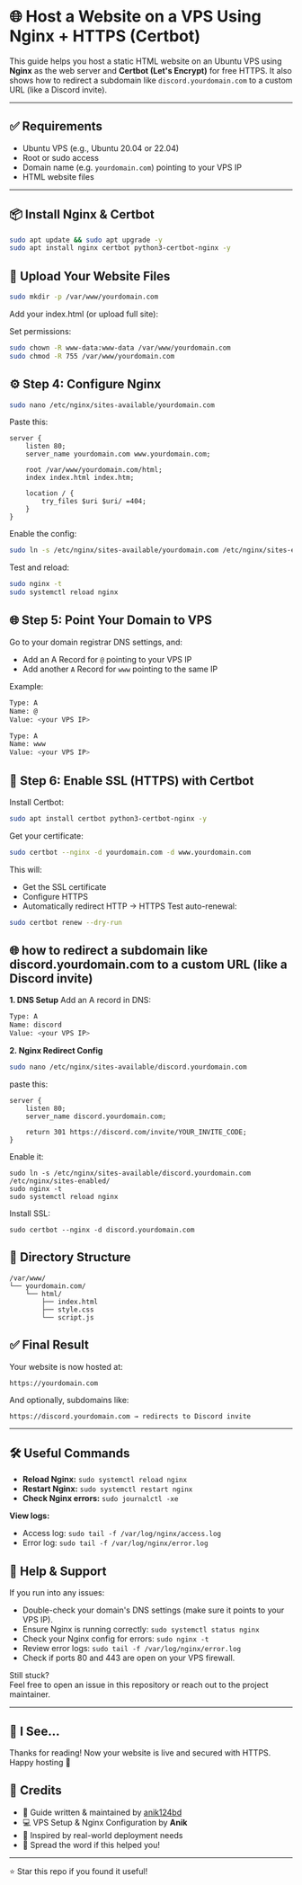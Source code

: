 # 🌐 Host a Website on a VPS Using Nginx + HTTPS (Certbot)

This guide helps you host a static HTML website on an Ubuntu VPS using **Nginx** as the web server and **Certbot (Let's Encrypt)** for free HTTPS. It also shows how to redirect a subdomain like `discord.yourdomain.com` to a custom URL (like a Discord invite).

---

## ✅ Requirements

- Ubuntu VPS (e.g., Ubuntu 20.04 or 22.04)
- Root or sudo access
- Domain name (e.g. `yourdomain.com`) pointing to your VPS IP
- HTML website files

---

## 📦 Install Nginx & Certbot

```bash
sudo apt update && sudo apt upgrade -y
sudo apt install nginx certbot python3-certbot-nginx -y
```

## 📁 Upload Your Website Files
```bash
sudo mkdir -p /var/www/yourdomain.com
```
Add your index.html (or upload full site):

Set permissions:
```bash
sudo chown -R www-data:www-data /var/www/yourdomain.com
sudo chmod -R 755 /var/www/yourdomain.com
```

## ⚙️ Step 4: Configure Nginx
```bash
sudo nano /etc/nginx/sites-available/yourdomain.com
```
Paste this:
```code
server {
    listen 80;
    server_name yourdomain.com www.yourdomain.com;

    root /var/www/yourdomain.com/html;
    index index.html index.htm;

    location / {
        try_files $uri $uri/ =404;
    }
}
```
Enable the config:
```bash
sudo ln -s /etc/nginx/sites-available/yourdomain.com /etc/nginx/sites-enabled/
```
Test and reload:
```bash
sudo nginx -t
sudo systemctl reload nginx
```

## 🌐 Step 5: Point Your Domain to VPS
Go to your domain registrar DNS settings, and:
- Add an A Record for `@` pointing to your VPS IP
- Add another `A` Record for `www` pointing to the same IP

Example:
```bash
Type: A
Name: @
Value: <your VPS IP>

Type: A
Name: www
Value: <your VPS IP>
```

## 🔐 Step 6: Enable SSL (HTTPS) with Certbot
Install Certbot:
```bash
sudo apt install certbot python3-certbot-nginx -y
```
Get your certificate:
```bash
sudo certbot --nginx -d yourdomain.com -d www.yourdomain.com
```
This will:
- Get the SSL certificate
- Configure HTTPS
- Automatically redirect HTTP → HTTPS
Test auto-renewal:
```bash
sudo certbot renew --dry-run
```






## 🌐 how to redirect a subdomain like discord.yourdomain.com to a custom URL (like a Discord invite)

**1. DNS Setup**
Add an A record in DNS:
```bash
Type: A
Name: discord
Value: <your VPS IP>
```
**2. Nginx Redirect Config**
```bash
sudo nano /etc/nginx/sites-available/discord.yourdomain.com
```
paste this:
```code
server {
    listen 80;
    server_name discord.yourdomain.com;

    return 301 https://discord.com/invite/YOUR_INVITE_CODE;
}
```
Enable it:
```code
sudo ln -s /etc/nginx/sites-available/discord.yourdomain.com /etc/nginx/sites-enabled/
sudo nginx -t
sudo systemctl reload nginx
```
Install SSL:
```code
sudo certbot --nginx -d discord.yourdomain.com
```


## 📂 Directory Structure
```code
/var/www/
└── yourdomain.com/
    └── html/
        ├── index.html
        ├── style.css
        └── script.js
```

## ✅ Final Result
Your website is now hosted at:
```code
https://yourdomain.com
```
And optionally, subdomains like:
```code
https://discord.yourdomain.com → redirects to Discord invite
```

---

## 🛠️ Useful Commands

- **Reload Nginx:** ``sudo systemctl reload nginx``
- **Restart Nginx:** ``sudo systemctl restart nginx``
- **Check Nginx errors:** ``sudo journalctl -xe``

**View logs:**
- Access log: ``sudo tail -f /var/log/nginx/access.log``
- Error log: ``sudo tail -f /var/log/nginx/error.log``

## 🙋 Help & Support

If you run into any issues:

- Double-check your domain's DNS settings (make sure it points to your VPS IP).
- Ensure Nginx is running correctly: ``sudo systemctl status nginx``
- Check your Nginx config for errors: ``sudo nginx -t``
- Review error logs: ``sudo tail -f /var/log/nginx/error.log``
- Check if ports 80 and 443 are open on your VPS firewall.

Still stuck?  
Feel free to open an issue in this repository or reach out to the project maintainer.

---

## 👀 I See...

Thanks for reading! Now your website is live and secured with HTTPS.  
Happy hosting 🚀

## 🙌 Credits

- 🧠 Guide written & maintained by [anik124bd](https://github.com/anik124bd)
- 💻 VPS Setup & Nginx Configuration by **Anik**
- 📄 Inspired by real-world deployment needs
- 📢 Spread the word if this helped you!

---

⭐ Star this repo if you found it useful!

